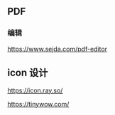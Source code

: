 ## PDF 

### 编辑 

https://www.sejda.com/pdf-editor


## icon 设计

https://icon.ray.so/


https://tinywow.com/